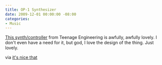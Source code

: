 ```yaml
---
title: OP-1 Synthesizer
date: 2009-12-01 00:00:00 -08:00
categories:
- Music
---
```


<p><a href="http://www.teenageengineering.com/products/op-1/">This synth/controller</a> from Teenage Engineering is awfully, awfully lovely. I don't even have a need for it, but god, I love the design of the thing. Just lovely.</p>

<p>via <a href="http://www.itsnicethat.com/">it's nice that</a></p>
